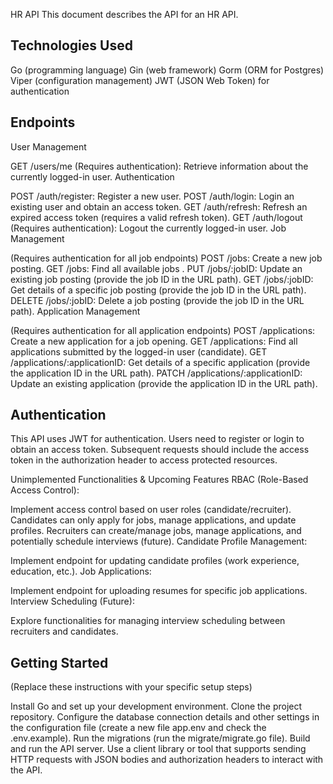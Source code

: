 HR API
This document describes the API for an HR API.

## Technologies Used

Go (programming language)
Gin (web framework)
Gorm (ORM for Postgres)
Viper (configuration management)
JWT (JSON Web Token) for authentication

## Endpoints

User Management

GET /users/me (Requires authentication): Retrieve information about the currently logged-in user.
Authentication

POST /auth/register: Register a new user.
POST /auth/login: Login an existing user and obtain an access token.
GET /auth/refresh: Refresh an expired access token (requires a valid refresh token).
GET /auth/logout (Requires authentication): Logout the currently logged-in user.
Job Management

(Requires authentication for all job endpoints)
POST /jobs: Create a new job posting.
GET /jobs: Find all available jobs .
PUT /jobs/:jobID: Update an existing job posting (provide the job ID in the URL path).
GET /jobs/:jobID: Get details of a specific job posting (provide the job ID in the URL path).
DELETE /jobs/:jobID: Delete a job posting (provide the job ID in the URL path).
Application Management

(Requires authentication for all application endpoints)
POST /applications: Create a new application for a job opening.
GET /applications: Find all applications submitted by the logged-in user (candidate).
GET /applications/:applicationID: Get details of a specific application (provide the application ID in the URL path).
PATCH /applications/:applicationID: Update an existing application (provide the application ID in the URL path).

## Authentication

This API uses JWT for authentication. Users need to register or login to obtain an access token. Subsequent requests should include the access token in the authorization header to access protected resources.

Unimplemented Functionalities & Upcoming Features
RBAC (Role-Based Access Control):

Implement access control based on user roles (candidate/recruiter).
Candidates can only apply for jobs, manage applications, and update profiles.
Recruiters can create/manage jobs, manage applications, and potentially schedule interviews (future).
Candidate Profile Management:

Implement endpoint for updating candidate profiles (work experience, education, etc.).
Job Applications:

Implement endpoint for uploading resumes for specific job applications.
Interview Scheduling (Future):

Explore functionalities for managing interview scheduling between recruiters and candidates.

## Getting Started

(Replace these instructions with your specific setup steps)

Install Go and set up your development environment.
Clone the project repository.
Configure the database connection details and other settings in the configuration file (create a new file app.env and check the .env.example).
Run the migrations (run the migrate/migrate.go file).
Build and run the API server.
Use a client library or tool that supports sending HTTP requests with JSON bodies and authorization headers to interact with the API.
